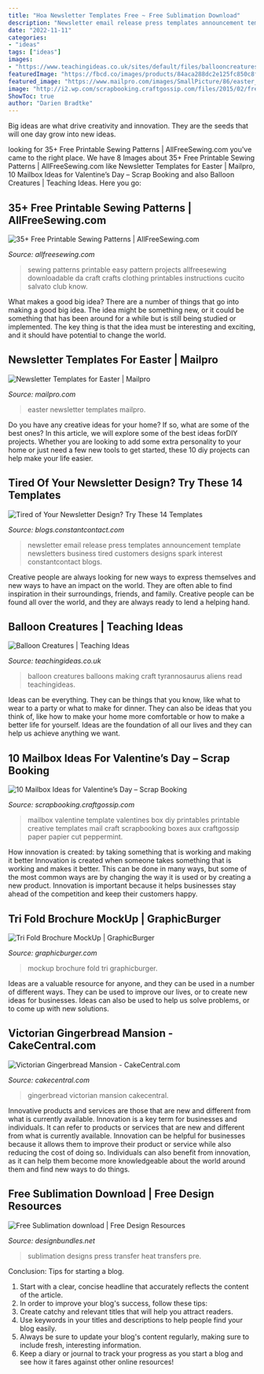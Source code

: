 ```yaml
---
title: "Hoa Newsletter Templates Free ~ Free Sublimation Download"
description: "Newsletter email release press templates announcement template newsletters business tired customers designs spark interest constantcontact blogs"
date: "2022-11-11"
categories:
- "ideas"
tags: ["ideas"]
images:
- "https://www.teachingideas.co.uk/sites/default/files/ballooncreatures3.jpg"
featuredImage: "https://fbcd.co/images/products/84aca288dc2e125fc850c8fbe8470096_resize.jpg"
featured_image: "https://www.mailpro.com/images/SmallPicture/86/easter_medium03_en.png"
image: "http://i2.wp.com/scrapbooking.craftgossip.com/files/2015/02/free-printable-mailbox-template.jpg?fit=500%2C674"
ShowToc: true
author: "Darien Bradtke"
---
```



Big ideas are what drive creativity and innovation. They are the seeds that will one day grow into new ideas.

	

		
looking for 35+ Free Printable Sewing Patterns | AllFreeSewing.com you've came to the right place. We have 8 Images about 35+ Free Printable Sewing Patterns | AllFreeSewing.com like Newsletter Templates for Easter | Mailpro, 10 Mailbox Ideas for Valentine’s Day – Scrap Booking and also Balloon Creatures | Teaching Ideas. Here you go:
		
    
## 35+ Free Printable Sewing Patterns | AllFreeSewing.com

<img loading=lazy src="https://d2droglu4qf8st.cloudfront.net/2018/03/368046/Free-Printable-Sewing-Patterns-pin-new_ExtraLarge800_ID-2683405.png?v=2683405" onerror="this.onerror=null;this.src='https://tse4.mm.bing.net/th?id=OIP.vBBlfmWYQ6AKSR9mM8PZDwHaLG&amp;pid=15.1';" alt="35+ Free Printable Sewing Patterns | AllFreeSewing.com">

_Source: allfreesewing.com_

>sewing patterns printable easy pattern projects allfreesewing downloadable da craft crafts clothing printables instructions cucito salvato club know. 

	

What makes a good big idea?
There are a number of things that go into making a good big idea. The idea might be something new, or it could be something that has been around for a while but is still being studied or implemented. The key thing is that the idea must be interesting and exciting, and it should have potential to change the world.

    
## Newsletter Templates For Easter | Mailpro

<img loading=lazy src="https://www.mailpro.com/images/SmallPicture/86/easter_medium03_en.png" onerror="this.onerror=null;this.src='https://tse3.mm.bing.net/th?id=OIP.otESYVg9nf4KaxwjZrXx0gAAAA&amp;pid=15.1';" alt="Newsletter Templates for Easter | Mailpro">

_Source: mailpro.com_

>easter newsletter templates mailpro. 

	

Do you have any creative ideas for your home? If so, what are some of the best ones? In this article, we will explore some of the best ideas forDIY projects. Whether you are looking to add some extra personality to your home or just need a few new tools to get started, these 10 diy projects can help make your life easier.

    
## Tired Of Your Newsletter Design? Try These 14 Templates

<img loading=lazy src="http://blogs.constantcontact.com/wp-content/uploads/2016/03/newsletter-design-press-release-template.png" onerror="this.onerror=null;this.src='https://tse1.mm.bing.net/th?id=OIP.Zh8Wcu5tmPV_aK5gQ35ECwHaLX&amp;pid=15.1';" alt="Tired of Your Newsletter Design? Try These 14 Templates">

_Source: blogs.constantcontact.com_

>newsletter email release press templates announcement template newsletters business tired customers designs spark interest constantcontact blogs. 

	

Creative people are always looking for new ways to express themselves and new ways to have an impact on the world. They are often able to find inspiration in their surroundings, friends, and family. Creative people can be found all over the world, and they are always ready to lend a helping hand.

    
## Balloon Creatures | Teaching Ideas

<img loading=lazy src="https://www.teachingideas.co.uk/sites/default/files/ballooncreatures3.jpg" onerror="this.onerror=null;this.src='https://tse3.mm.bing.net/th?id=OIP.eUhCJ-bnUGvPB92LKcgFxQHaJ4&amp;pid=15.1';" alt="Balloon Creatures | Teaching Ideas">

_Source: teachingideas.co.uk_

>balloon creatures balloons making craft tyrannosaurus aliens read teachingideas. 

	

Ideas can be everything. They can be things that you know, like what to wear to a party or what to make for dinner. They can also be ideas that you think of, like how to make your home more comfortable or how to make a better life for yourself. Ideas are the foundation of all our lives and they can help us achieve anything we want.

    
## 10 Mailbox Ideas For Valentine’s Day – Scrap Booking

<img loading=lazy src="http://i2.wp.com/scrapbooking.craftgossip.com/files/2015/02/free-printable-mailbox-template.jpg?fit=500%2C674" onerror="this.onerror=null;this.src='https://tse2.mm.bing.net/th?id=OIP.9oO8zqWQ7uwSHa8TlpnNtgHaJ-&amp;pid=15.1';" alt="10 Mailbox Ideas for Valentine’s Day – Scrap Booking">

_Source: scrapbooking.craftgossip.com_

>mailbox valentine template valentines box diy printables printable creative templates mail craft scrapbooking boxes aux craftgossip paper papier cut peppermint. 

	

How innovation is created: by taking something that is working and making it better
Innovation is created when someone takes something that is working and makes it better. This can be done in many ways, but some of the most common ways are by changing the way it is used or by creating a new product. Innovation is important because it helps businesses stay ahead of the competition and keep their customers happy.

    
## Tri Fold Brochure MockUp | GraphicBurger

<img loading=lazy src="https://graphicburger.com/wp-content/uploads/2014/01/Tri-Fold-Brochure-MockUp-full.jpg" onerror="this.onerror=null;this.src='https://tse1.mm.bing.net/th?id=OIP._UZ6ficARVKsKHk6YKQtBwHaFj&amp;pid=15.1';" alt="Tri Fold Brochure MockUp | GraphicBurger">

_Source: graphicburger.com_

>mockup brochure fold tri graphicburger. 

	

Ideas are a valuable resource for anyone, and they can be used in a number of different ways. They can be used to improve our lives, or to create new ideas for businesses. Ideas can also be used to help us solve problems, or to come up with new solutions.

    
## Victorian Gingerbread Mansion - CakeCentral.com

<img loading=lazy src="http://cdn001.cakecentral.com/gallery/2015/03/900_221883Qud7_victorian-gingerbread-mansion.jpg" onerror="this.onerror=null;this.src='https://tse3.mm.bing.net/th?id=OIP.om4gcHwN7SFlQcJmlYtKBwHaJ4&amp;pid=15.1';" alt="Victorian Gingerbread Mansion - CakeCentral.com">

_Source: cakecentral.com_

>gingerbread victorian mansion cakecentral. 

	

Innovative products and services are those that are new and different from what is currently available.
Innovation is a key term for businesses and individuals. It can refer to products or services that are new and different from what is currently available. Innovation can be helpful for businesses because it allows them to improve their product or service while also reducing the cost of doing so. Individuals can also benefit from innovation, as it can help them become more knowledgeable about the world around them and find new ways to do things.

    
## Free Sublimation Download | Free Design Resources

<img loading=lazy src="https://fbcd.co/images/products/84aca288dc2e125fc850c8fbe8470096_resize.jpg" onerror="this.onerror=null;this.src='https://tse1.mm.bing.net/th?id=OIP.zJL9-Tu6FukVr1hDrxCJUQHaE8&amp;pid=15.1';" alt="Free Sublimation download | Free Design Resources">

_Source: designbundles.net_

>sublimation designs press transfer heat transfers pre. 

	

Conclusion: Tips for starting a blog.
1. Start with a clear, concise headline that accurately reflects the content of the article.
2. In order to improve your blog's success, follow these tips: 
3. Create catchy and relevant titles that will help you attract readers. 
4. Use keywords in your titles and descriptions to help people find your blog easily. 
5. Always be sure to update your blog's content regularly, making sure to include fresh, interesting information. 
6. Keep a diary or journal to track your progress as you start a blog and see how it fares against other online resources!

